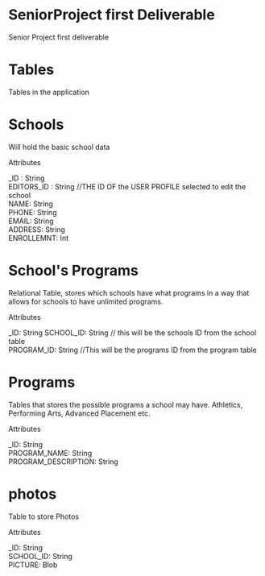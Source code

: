 # SeniorProject first Deliverable 
Senior Project first deliverable 

# Tables
Tables in the application 

# Schools
Will hold the basic school data 

Attributes<br />

_ID : String <br />
EDITORS_ID : String         //THE ID OF the USER PROFILE selected to edit the school<br />
NAME: String <br />
PHONE: String<br />
EMAIL: String<br />
ADDRESS: String<br />
ENROLLEMNT: Int<br />




# School's Programs
Relational Table, stores which schools have what programs
in a way that allows for schools to have unlimited programs.

Attributes<br />

_ID: String
SCHOOL_ID: String   // this will be the schools ID from the school table<br />
PROGRAM_ID: String  //This will be the programs ID from the program table<br />

# Programs
Tables that stores the possible programs a school may have.
Athletics, Performing Arts, Advanced Placement etc.

Attributes<br />

_ID: String<br />
PROGRAM_NAME: String<br />
PROGRAM_DESCRIPTION: String<br />

# photos
Table to store Photos 

Attributes <br />

_ID: String<br />
SCHOOL_ID: String<br />
PICTURE: Blob<br />

